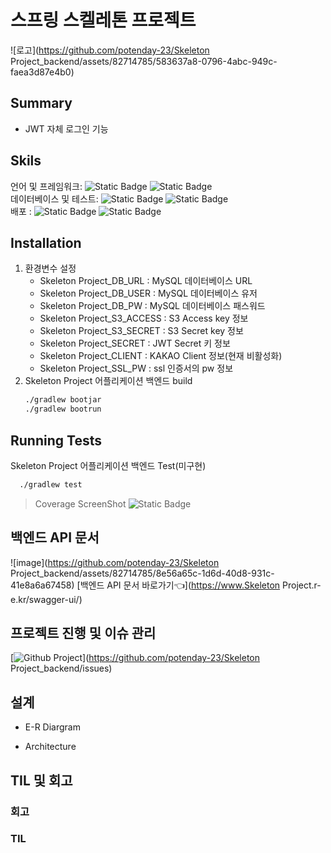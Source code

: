 # 스프링 스켈레톤 프로젝트
![로고](https://github.com/potenday-23/Skeleton Project_backend/assets/82714785/583637a8-0796-4abc-949c-faea3d87e4b0)

## Summary
- JWT 자체 로그인 기능

## Skils
언어 및 프레임워크: ![Static Badge](https://img.shields.io/badge/Java-17-Green) ![Static Badge](https://img.shields.io/badge/Spring_boot-REST-Green)<br/>
데이터베이스 및 테스트: ![Static Badge](https://img.shields.io/badge/MySQL-8-blue) ![Static Badge](https://img.shields.io/badge/JUnit-Green) <br/>
배포 : ![Static Badge](https://img.shields.io/badge/LINUX-039BC6) ![Static Badge](https://img.shields.io/badge/AWS-Orange) <br/>

## Installation
1. 환경변수 설정
    - Skeleton Project_DB_URL : MySQL 데이터베이스 URL
    - Skeleton Project_DB_USER : MySQL 데이터베이스 유저
    - Skeleton Project_DB_PW : MySQL 데이터베이스 패스워드
    - Skeleton Project_S3_ACCESS : S3 Access key 정보
    - Skeleton Project_S3_SECRET : S3 Secret key 정보
    - Skeleton Project_SECRET : JWT Secret 키 정보
    - Skeleton Project_CLIENT : KAKAO Client 정보(현재 비활성화)
    - Skeleton Project_SSL_PW : ssl 인증서의 pw 정보
2. Skeleton Project 어플리케이션 백엔드 build
    ```bash
    ./gradlew bootjar
    ./gradlew bootrun
    ```

## Running Tests
Skeleton Project 어플리케이션 백엔드 Test(미구현)
```bash
  ./gradlew test
```
> Coverage ScreenShot ![Static Badge](https://img.shields.io/badge/Test_Passed-7/7-green)<br/>

## 백엔드 API 문서
![image](https://github.com/potenday-23/Skeleton Project_backend/assets/82714785/8e56a65c-1d6d-40d8-931c-41e8a6a67458)
[백엔드 API 문서 바로가기👈](https://www.Skeleton Project.r-e.kr/swagger-ui/)

## 프로젝트 진행 및 이슈 관리
[![Github Project](https://img.shields.io/badge/Github-%23000000.svg?style=for-the-badge&logo=Github&logoColor=white)](https://github.com/potenday-23/Skeleton Project_backend/issues)

## 설계
- E-R Diargram

- Architecture


## TIL 및 회고
### 회고
### TIL
